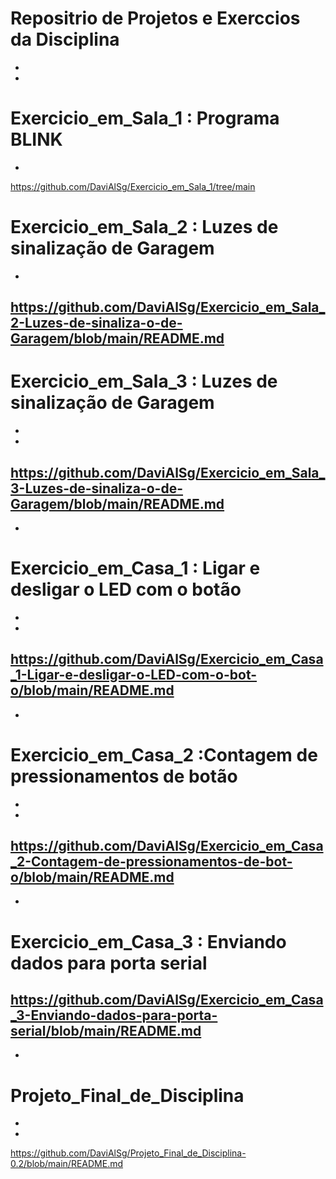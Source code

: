 # Repositrio de Projetos e Exerccios da Disciplina
-
-
# Exercicio_em_Sala_1 : Programa BLINK
-
https://github.com/DaviAlSg/Exercicio_em_Sala_1/tree/main

# Exercicio_em_Sala_2 : Luzes de sinalização de Garagem
-
https://github.com/DaviAlSg/Exercicio_em_Sala_2-Luzes-de-sinaliza-o-de-Garagem/blob/main/README.md
-
# Exercicio_em_Sala_3 : Luzes de sinalização de Garagem
-
-
https://github.com/DaviAlSg/Exercicio_em_Sala_3-Luzes-de-sinaliza-o-de-Garagem/blob/main/README.md
-
-
# Exercicio_em_Casa_1 : Ligar e desligar o LED com o botão
-
-
https://github.com/DaviAlSg/Exercicio_em_Casa_1-Ligar-e-desligar-o-LED-com-o-bot-o/blob/main/README.md
-
-
# Exercicio_em_Casa_2 :Contagem de pressionamentos de botão
-
-
https://github.com/DaviAlSg/Exercicio_em_Casa_2-Contagem-de-pressionamentos-de-bot-o/blob/main/README.md
-
-
# Exercicio_em_Casa_3 : Enviando dados para porta serial
https://github.com/DaviAlSg/Exercicio_em_Casa_3-Enviando-dados-para-porta-serial/blob/main/README.md
-
-
# Projeto_Final_de_Disciplina
-
-
https://github.com/DaviAlSg/Projeto_Final_de_Disciplina-0.2/blob/main/README.md
